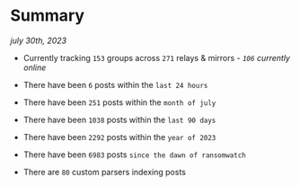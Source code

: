
# Summary
_july 30th, 2023_

- Currently tracking `153` groups across `271` relays & mirrors - _`106` currently online_

- There have been `6` posts within the `last 24 hours`

- There have been `251` posts within the `month of july`

- There have been `1038` posts within the `last 90 days`

- There have been `2292` posts within the `year of 2023`

- There have been `6983` posts `since the dawn of ransomwatch`

- There are `80` custom parsers indexing posts
